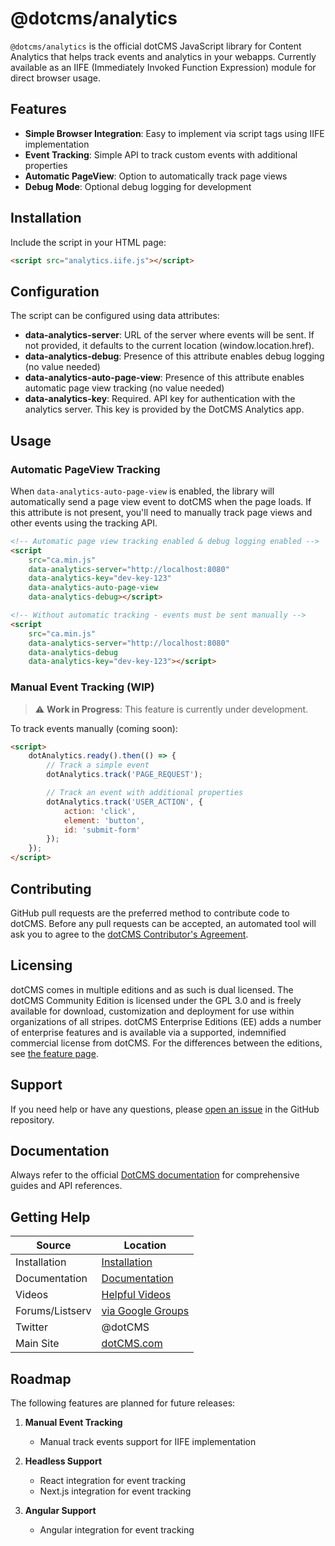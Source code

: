 # @dotcms/analytics

`@dotcms/analytics` is the official dotCMS JavaScript library for Content Analytics that helps track events and analytics in your webapps. Currently available as an IIFE (Immediately Invoked Function Expression) module for direct browser usage.

## Features

-   **Simple Browser Integration**: Easy to implement via script tags using IIFE implementation
-   **Event Tracking**: Simple API to track custom events with additional properties
-   **Automatic PageView**: Option to automatically track page views
-   **Debug Mode**: Optional debug logging for development

## Installation

Include the script in your HTML page:

```html
<script src="analytics.iife.js"></script>
```

## Configuration

The script can be configured using data attributes:

-   **data-analytics-server**: URL of the server where events will be sent. If not provided, it defaults to the current location (window.location.href).
-   **data-analytics-debug**: Presence of this attribute enables debug logging (no value needed)
-   **data-analytics-auto-page-view**: Presence of this attribute enables automatic page view tracking (no value needed)
-   **data-analytics-key**: Required. API key for authentication with the analytics server. This key is provided by the DotCMS Analytics app.

## Usage

### Automatic PageView Tracking

When `data-analytics-auto-page-view` is enabled, the library will automatically send a page view event to dotCMS when the page loads. If this attribute is not present, you'll need to manually track page views and other events using the tracking API.

```html
<!-- Automatic page view tracking enabled & debug logging enabled -->
<script
    src="ca.min.js"
    data-analytics-server="http://localhost:8080"
    data-analytics-key="dev-key-123"
    data-analytics-auto-page-view
    data-analytics-debug></script>

<!-- Without automatic tracking - events must be sent manually -->
<script
    src="ca.min.js"
    data-analytics-server="http://localhost:8080"
    data-analytics-debug
    data-analytics-key="dev-key-123"></script>
```

### Manual Event Tracking (WIP)

> ⚠️ **Work in Progress**: This feature is currently under development.

To track events manually (coming soon):

```html
<script>
    dotAnalytics.ready().then(() => {
        // Track a simple event
        dotAnalytics.track('PAGE_REQUEST');

        // Track an event with additional properties
        dotAnalytics.track('USER_ACTION', {
            action: 'click',
            element: 'button',
            id: 'submit-form'
        });
    });
</script>
```

## Contributing

GitHub pull requests are the preferred method to contribute code to dotCMS. Before any pull requests can be accepted, an automated tool will ask you to agree to the [dotCMS Contributor's Agreement](https://gist.github.com/wezell/85ef45298c48494b90d92755b583acb3).

## Licensing

dotCMS comes in multiple editions and as such is dual licensed. The dotCMS Community Edition is licensed under the GPL 3.0 and is freely available for download, customization and deployment for use within organizations of all stripes. dotCMS Enterprise Editions (EE) adds a number of enterprise features and is available via a supported, indemnified commercial license from dotCMS. For the differences between the editions, see [the feature page](http://dotcms.com/cms-platform/features).

## Support

If you need help or have any questions, please [open an issue](https://github.com/dotCMS/core/issues/new/choose) in the GitHub repository.

## Documentation

Always refer to the official [DotCMS documentation](https://www.dotcms.com/docs/latest/) for comprehensive guides and API references.

## Getting Help

| Source          | Location                                                            |
| --------------- | ------------------------------------------------------------------- |
| Installation    | [Installation](https://dotcms.com/docs/latest/installation)         |
| Documentation   | [Documentation](https://dotcms.com/docs/latest/table-of-contents)   |
| Videos          | [Helpful Videos](http://dotcms.com/videos/)                         |
| Forums/Listserv | [via Google Groups](https://groups.google.com/forum/#!forum/dotCMS) |
| Twitter         | @dotCMS                                                             |
| Main Site       | [dotCMS.com](https://dotcms.com/)                                   |

## Roadmap

The following features are planned for future releases:

1. **Manual Event Tracking**

    - Manual track events support for IIFE implementation

2. **Headless Support**

    - React integration for event tracking
    - Next.js integration for event tracking

3. **Angular Support**
    - Angular integration for event tracking
